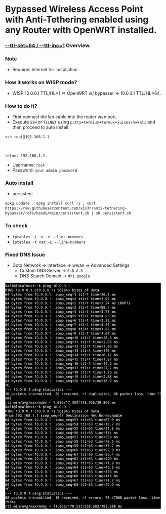 # Bypassed Wireless Access Point with Anti-Tethering enabled using any Router with OpenWRT installed.

### [--ttl-set=64 / --ttl-inc=1](https://www.linuxtopia.org/Linux_Firewall_iptables/x4799.html) Overview.

### Note
   * Requires Internet for installation.

### How it works on WISP mode?
   * WISP 10.0.0.1 TTL/HL=1 => OpenWRT w/ bypasser => 10.0.0.1 TTL/HL=64.

### How to do it?
   - First connect the lan cable into the router wan port.
   - Execute `SSH` or `TELNET` using `putty`•`termius`•`termux`•`juicessh`•`kali` and then proceed to auto install.
   
    ssh root@192.168.1.1
  
   <br>
   
    telnet 192.168.1.1
  
   * Username: `root`
   * Password: `your admin password`
    
     
### Auto install
   * persistent
   
    opkg update ; opkg install curl -y ; curl https://raw.githubusercontent.com/xiv3r/anti-tethering-bypasser/refs/heads/main/persistent.sh | sh persistent.sh

### To check
   * `iptables -L -n -v --line-numbers`
   * `iptables -t nat -L --line-numbers`

### Fixed DNS Issue
- Goto Network => Interface => wwan => Advanced Settings
  * Custom DNS Server -> `8.8.8.8`
  * DNS Search Domain -> `dns.google`
  
<img src="https://github.com/xiv3r/anti-tethering-bypasser/blob/main/Without TTL %26 With TTL.png">
